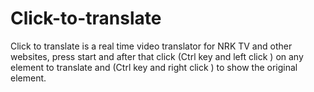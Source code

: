 # Click-to-translate
Click to translate is a real time video translator for NRK TV and other websites, press start and after that click (Ctrl key and left click ) on any element to translate and (Ctrl key and right click ) to show the original element.

